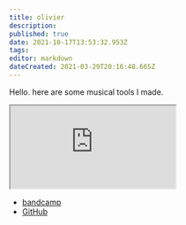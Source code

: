 ```yaml
---
title: olivier
description: 
published: true
date: 2021-10-17T13:53:32.953Z
tags: 
editor: markdown
dateCreated: 2021-03-29T20:16:48.665Z
---
```


Hello. here are some musical tools I made.

<iframe src="https://p3r7.github.io/norns-gallery-render/?author=olivier"id="gallery-iframe"></iframe>

- [bandcamp](https://creurer.bandcamp.com)
- [GitHub](https://github.com/oliviercreurer)